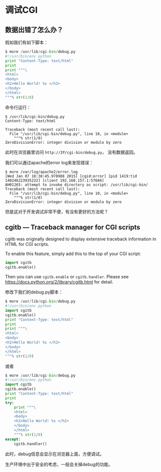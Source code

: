 # 调试CGI

## 数据出错了怎么办？

假如我们有如下脚本：

``` python
$ more /usr/lib/cgi-bin/debug.py      
#!/usr/bin/env python
print "Content-Type: text/html"
print
print """\
<html>
<body>
<h2>Hello World! %s </h2>
</body>
</html>
"""% str(1/0)
```

命令行运行：

``` 
$ /usr/lib/cgi-bin/debug.py 
Content-Type: text/html

Traceback (most recent call last):
  File "/usr/lib/cgi-bin/debug.py", line 10, in <module>
    """% str(1/0)
ZeroDivisionError: integer division or modulo by zero
```

此时在浏览器里访问 `http://IP/cgi-bin/debug.py`， 没有数据返回。

我们可以通过apache的error log来发现错误：

```
$ more /var/log/apache2/error.log
[Wed Jan 07 18:38:45.978988 2015] [cgid:error] [pid 1419:tid 140246223935232] [client 192.168.157.1:57684] 
AH01265: attempt to invoke directory as script: /usr/lib/cgi-bin/
Traceback (most recent call last):
  File "/usr/lib/cgi-bin/debug.py", line 10, in <module>
    """% str(1/0)
ZeroDivisionError: integer division or modulo by zero
```

但是这对于开发调试非常不便，有没有更好的方法呢？


## cgitb — Traceback manager for CGI scripts

cgitb was originally designed to display extensive traceback information in HTML for CGI scripts.

To enable this feature, simply add this to the top of your CGI script:

``` python
import cgitb
cgitb.enable()
```

Then you can use `cgitb.enable` or `cgitb.handler`. Please see https://docs.python.org/2/library/cgitb.html for detail.

修改下我们的debug.py脚本：

``` python
$ more /usr/lib/cgi-bin/debug.py      
#!/usr/bin/env python
import cgitb
cgitb.enable()
print "Content-Type: text/html"
print
print """\
<html>
<body>
<h2>Hello World! %s </h2>
</body>
</html>
"""% str(1/0)
```

或者

``` python
$ more /usr/lib/cgi-bin/debug.py      
#!/usr/bin/env python
import cgitb
cgitb.enable()
print "Content-Type: text/html"
print
try:
    print """\
    <html>
    <body>
    <h2>Hello World! %s </h2>
    </body>
    </html>
    """% str(1/0)
except:
    cgitb.handler()
```

此时，debug信息会显示在浏览器上面，方便调试。

生产环境中出于安全的考虑，一般会关掉debug的功能。